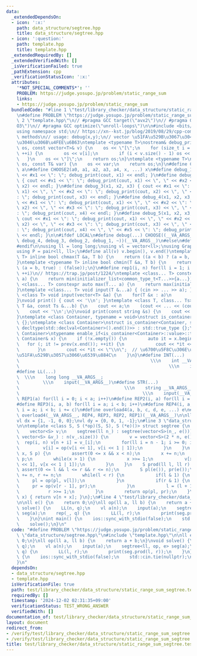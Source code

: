 ```yaml
---
data:
  _extendedDependsOn:
  - icon: ':x:'
    path: data_structure/segtree.hpp
    title: data_structure/segtree.hpp
  - icon: ':question:'
    path: template.hpp
    title: template.hpp
  _extendedRequiredBy: []
  _extendedVerifiedWith: []
  _isVerificationFailed: true
  _pathExtension: cpp
  _verificationStatusIcon: ':x:'
  attributes:
    '*NOT_SPECIAL_COMMENTS*': ''
    PROBLEM: https://judge.yosupo.jp/problem/static_range_sum
    links:
    - https://judge.yosupo.jp/problem/static_range_sum
  bundledCode: "#line 1 \"test/library_checker/data_structure/static_range_sum_segtree.test.cpp\"\
    \n#define PROBLEM \"https://judge.yosupo.jp/problem/static_range_sum\"\n#line\
    \ 2 \"template.hpp\"\n// #pragma GCC target(\"avx2\")\n// #pragma GCC optimize(\"\
    O3\")\n// #pragma GCC optimize(\"unroll-loops\")\n\n#include <bits/stdc++.h>\n\
    using namespace std;\n// https://xn--kst.jp/blog/2019/08/29/cpp-comp/\n// debug\
    \ methods\n// usage: debug(x,y);\n// vector \u51FA\u529B\u3067\u304D\u308B\u3088\
    \u3046\u306B\u4FEE\u6B63\ntemplate <typename T>\nostream& debug_print(ostream&\
    \ os, const vector<T>& v) {\n    os << \"[\";\n    for (size_t i = 0; i < v.size();\
    \ ++i) {\n        os << v[i];\n        if (i < v.size() - 1) os << \", \";\n \
    \   }\n    os << \"]\";\n    return os;\n}\ntemplate <typename T>\nostream& debug_print(ostream&\
    \ os, const T& var) {\n    os << var;\n    return os;\n}\n#define CHOOSE(a) CHOOSE2\
    \ a\n#define CHOOSE2(a0, a1, a2, a3, a4, x, ...) x\n#define debug_1(x1) { cout\
    \ << #x1 << \": \"; debug_print(cout, x1) << endl; }\n#define debug_2(x1, x2)\
    \ { cout << #x1 << \": \"; debug_print(cout, x1) << \", \" << #x2 << \": \"; debug_print(cout,\
    \ x2) << endl; }\n#define debug_3(x1, x2, x3) { cout << #x1 << \": \"; debug_print(cout,\
    \ x1) << \", \" << #x2 << \": \"; debug_print(cout, x2) << \", \" << #x3 << \"\
    : \"; debug_print(cout, x3) << endl; }\n#define debug_4(x1, x2, x3, x4) { cout\
    \ << #x1 << \": \"; debug_print(cout, x1) << \", \" << #x2 << \": \"; debug_print(cout,\
    \ x2) << \", \" << #x3 << \": \"; debug_print(cout, x3) << \", \" << #x4 << \"\
    : \"; debug_print(cout, x4) << endl; }\n#define debug_5(x1, x2, x3, x4, x5) {\
    \ cout << #x1 << \": \"; debug_print(cout, x1) << \", \" << #x2 << \": \"; debug_print(cout,\
    \ x2) << \", \" << #x3 << \": \"; debug_print(cout, x3) << \", \" << #x4 << \"\
    : \"; debug_print(cout, x4) << \", \" << #x5 << \": \"; debug_print(cout, x5)\
    \ << endl; }\n\n#ifdef LOCAL\n#define debug(...) CHOOSE((__VA_ARGS__, debug_5,\
    \ debug_4, debug_3, debug_2, debug_1, ~))(__VA_ARGS__)\n#else\n#define debug(...)\n\
    #endif\n\nusing ll = long long;\nusing vl = vector<ll>;\nusing Graph = vector<vector<ll>>;\n\
    using P = pair<ll, ll>;\n#define all(v) v.begin(), v.end()\ntemplate <typename\
    \ T> inline bool chmax(T &a, T b) {\n    return ((a < b) ? (a = b, true) : (false));\n\
    }\ntemplate <typename T> inline bool chmin(T &a, T b) {\n    return ((a > b) ?\
    \ (a = b, true) : (false));\n}\n#define rep1(i, n) for(ll i = 1; i <= ((ll)n);\
    \ ++i)\n// https://trap.jp/post/1224/\ntemplate <class... T> constexpr auto min(T...\
    \ a) {\n    return min(initializer_list<common_type_t<T...>>{a...});\n}\ntemplate\
    \ <class... T> constexpr auto max(T... a) {\n    return max(initializer_list<common_type_t<T...>>{a...});\n\
    }\ntemplate <class... T> void input(T &...a) { (cin >> ... >> a); }\ntemplate\
    \ <class T> void input(vector<T> &a) {\n    for(T &x : a)\n        cin >> x;\n\
    }\nvoid print() { cout << '\\n'; }\ntemplate <class T, class... Ts> void print(const\
    \ T &a, const Ts &...b) {\n    cout << a;\n    (cout << ... << (cout << ' ', b));\n\
    \    cout << '\\n';\n}\nvoid print(const string &s) {\n    cout << s << '\\n';\n\
    }\ntemplate <class Container, typename = void>\nstruct is_container : std::false_type\
    \ {};\ntemplate <class Container>\nstruct is_container<Container, std::void_t<decltype(std::declval<Container>().begin()),\
    \ decltype(std::declval<Container>().end())>> : std::true_type {};\ntemplate <class\
    \ Container>\ntypename enable_if<is_container<Container>::value>::type print(const\
    \ Container& x) {\n    if (!x.empty()) {\n        auto it = x.begin();\n     \
    \   for (; it != prev(x.end()); ++it) {\n            cout << *it << \" \";\n \
    \       }\n        cout << *it << \"\\n\";  // \u6700\u5F8C\u306E\u8981\u7D20\u3092\
    \u51FA\u529B\u3057\u3066\u6539\u884C\n    }\n}\n#define INT(...)             \
    \                                                  \\\n    int __VA_ARGS__;  \
    \                                                         \\\n    input(__VA_ARGS__)\n\
    #define LL(...)                                                              \
    \  \\\n    long long __VA_ARGS__;                                            \
    \         \\\n    input(__VA_ARGS__)\n#define STR(...)                       \
    \                                        \\\n    string __VA_ARGS__;         \
    \                                               \\\n    input(__VA_ARGS__)\n#define\
    \ REP1(a) for(ll i = 0; i < a; i++)\n#define REP2(i, a) for(ll i = 0; i < a; i++)\n\
    #define REP3(i, a, b) for(ll i = a; i < b; i++)\n#define REP4(i, a, b, c) for(ll\
    \ i = a; i < b; i += c)\n#define overload4(a, b, c, d, e, ...) e\n#define rep(...)\
    \ overload4(__VA_ARGS__, REP4, REP3, REP2, REP1)(__VA_ARGS__)\n\nll inf = 3e18;\n\
    vl dx = {1, -1, 0, 0};\nvl dy = {0, 0, 1, -1};\n#line 3 \"data_structure/segtree.hpp\"\
    \n\ntemplate <class S, S (*op)(S, S), S (*e)()> struct segtree {\n    ll n;\n\
    \    vector<S> v;\n    segtree(ll n_) : segtree(vector<S>(n_, e())) {}\n    segtree(const\
    \ vector<S> &v_) : n(v_.size()) {\n        v = vector<S>(2 * n, e());\n      \
    \  rep(i, n) v[n + i] = v_[i];\n        for(ll i = n - 1; i >= 0; i--) {\n   \
    \         v[i] = op(v[i << 1], v[i << 1 | 1]);\n        }\n    }\n    void set(ll\
    \ x, S p) {\n        assert(0 <= x && x < n);\n        x += n;\n        v[x] =\
    \ p;\n        while(x > 1) {\n            x >>= 1;\n            v[x] = op(v[x\
    \ << 1], v[x << 1 | 1]);\n        }\n    }\n    S prod(ll l, ll r) {\n       \
    \ assert(0 <= l && l <= r && r <= n);\n        S pl(e()), pr(e());\n        l\
    \ += n, r += n;\n        while(l < r) {\n            if(l & 1) {\n           \
    \     pl = op(pl, v[l]);\n            }\n            if(r & 1) {\n           \
    \     pr = op(v[r - 1], pr);\n            }\n            l = (l + 1) >> 1;\n \
    \           r >>= 1;\n        }\n        return op(pl, pr);\n    }\n    S get(ll\
    \ x) { return v[n + x]; }\n};\n#line 4 \"test/library_checker/data_structure/static_range_sum_segtree.test.cpp\"\
    \n\nll e() {\n    return 0;\n}\nll op(ll a, ll b) {\n    return a + b;\n}\nvoid\
    \ solve() {\n    LL(n, q);\n    vl a(n);\n    input(a);\n    segtree<ll, op, e>\
    \ seg(a);\n    rep(_, q) {\n        LL(l, r);\n        print(seg.prod(l, r));\n\
    \    }\n}\nint main() {\n    ios::sync_with_stdio(false);\n    std::cin.tie(nullptr);\n\
    \    solve();\n}\n"
  code: "#define PROBLEM \"https://judge.yosupo.jp/problem/static_range_sum\"\n#include\
    \ \"data_structure/segtree.hpp\"\n#include \"template.hpp\"\n\nll e() {\n    return\
    \ 0;\n}\nll op(ll a, ll b) {\n    return a + b;\n}\nvoid solve() {\n    LL(n,\
    \ q);\n    vl a(n);\n    input(a);\n    segtree<ll, op, e> seg(a);\n    rep(_,\
    \ q) {\n        LL(l, r);\n        print(seg.prod(l, r));\n    }\n}\nint main()\
    \ {\n    ios::sync_with_stdio(false);\n    std::cin.tie(nullptr);\n    solve();\n\
    }\n"
  dependsOn:
  - data_structure/segtree.hpp
  - template.hpp
  isVerificationFile: true
  path: test/library_checker/data_structure/static_range_sum_segtree.test.cpp
  requiredBy: []
  timestamp: '2024-12-02 02:31:35+09:00'
  verificationStatus: TEST_WRONG_ANSWER
  verifiedWith: []
documentation_of: test/library_checker/data_structure/static_range_sum_segtree.test.cpp
layout: document
redirect_from:
- /verify/test/library_checker/data_structure/static_range_sum_segtree.test.cpp
- /verify/test/library_checker/data_structure/static_range_sum_segtree.test.cpp.html
title: test/library_checker/data_structure/static_range_sum_segtree.test.cpp
---
```

